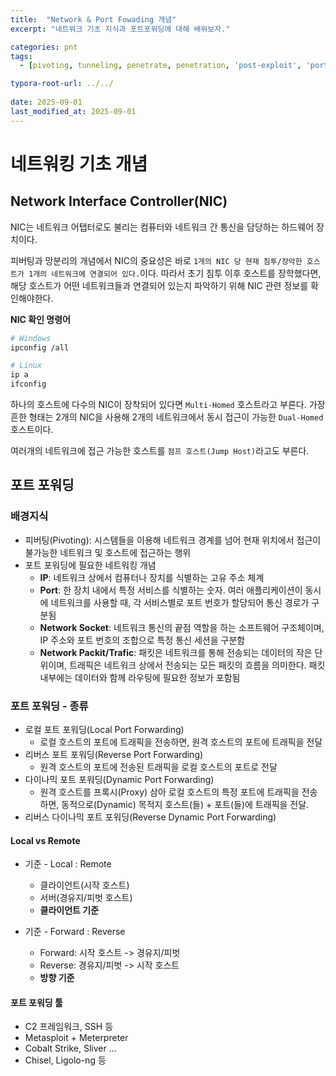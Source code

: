 ```yaml
---
title:  "Network & Port Fowading 개념"
excerpt: "네트워크 기초 지식과 포트포워딩에 대해 배워보자."

categories: pnt
tags:
  - [pivoting, tunneling, penetrate, penetration, 'post-exploit', 'port fowarding', network]

typora-root-url: ../../
 
date: 2025-09-01
last_modified_at: 2025-09-01
---
```

# 네트워킹 기초 개념
## Network Interface Controller(NIC)
NIC는 네트워크 어탭터로도 불리는 컴퓨터와 네트워크 간 통신을 담당하는 하드웨어 장치이다.

피버팅과 망분리의 개념에서 NIC의 중요성은 바로 `1개의 NIC 당 현재 침투/장악한 호스트가 1개의 네트워크에 연결되어 있다.`이다. 따라서 초기 침투 이후 호스트를 장학했다면, 해당 호스트가 어떤 네트워크들과 연결되어 있는지 파악하기 위해 NIC 관련 정보를 확인해야한다.

**NIC 확인 명령어**
```sh
# Windows
ipconfig /all

# Linux
ip a
ifconfig
```

하나의 호스트에 다수의 NIC이 장착되어 있다면 `Multi-Homed` 호스트라고 부른다. 가장 흔한 형태는 2개의 NIC을 사용해 2개의 네트워크에서 동시 접근이 가능한 `Dual-Homed` 호스트이다.

여러개의 네트워크에 접근 가능한 호스트를 `점프 호스트(Jump Host)`라고도 부른다.

## 포트 포워딩
### 배경지식
- 피버팅(Pivoting): 시스템들을 이용해 네트워크 경계를 넘어 현재 위치에서 접근이 불가능한 네트워크 및 호스트에 접근하는 행위
- 포트 포워딩에 필요한 네트워킹 개념
    - **IP**: 네트워크 상에서 컴퓨터나 장치를 식별하는 고유 주소 체계
    - **Port**: 한 장치 내에서 특정 서비스를 식별하는 숫자. 여러 애플리케이션이 동시에 네트워크를 사용할 때, 각 서비스별로 포트 번호가 할당되어 통신 경로가 구분됨
    - **Network Socket**: 네트워크 통신의 끝점 역할을 하는 소프트웨어 구조체이며, IP 주소와 포트 번호의 조합으로 특정 통신 세션을 구분함
    - **Network Packit/Trafic**: 패킷은 네트워크를 통해 전송되는 데이터의 작은 단위이며, 트래픽은 네트워크 상에서 전송되는 모든 패킷의 흐름을 의미한다. 패킷 내부에는 데이터와 함께 라우팅에 필요한 정보가 포함됨

### 포트 포워딩 - 종류
- 로컬 포트 포워딩(Local Port Forwarding)
  - 로컬 호스트의 포트에 트래픽을 전송하면, 원격 호스트의 포트에 트래픽을 전달
- 리버스 포트 포워딩(Reverse Port Forwarding)
  - 원격 호스트의 포트에 전송된 트래픽을 로컬 호스트의 포트로 전달
- 다이나믹 포트 포워딩(Dynamic Port Forwarding)
  - 원격 호스트를 프록시(Proxy) 삼아 로컬 호스트의 특정 포트에 트래픽을 전송하면, 동적으로(Dynamic) 목적지 호스트(들) + 포트(들)에 트래픽을 전달.
- 리버스 다이나믹 포트 포워딩(Reverse Dynamic Port Forwarding)

#### Local vs Remote

- 기준 - Local : Remote
  - 클라이언트(시작 호스트)
  - 서버(경유지/피벗 호스트)
  - **클라이언트 기준**


- 기준 - Forward : Reverse
  - Forward: 시작 호스트 -> 경유지/피벗
  - Reverse: 경유지/피벗 -> 시작 호스트
  - **방향 기준**

#### 포트 포워딩 툴 
- C2 프레임워크, SSH 등
- Metasploit + Meterpreter
- Cobalt Strike, Sliver ...
- Chisel, Ligolo-ng 등 

